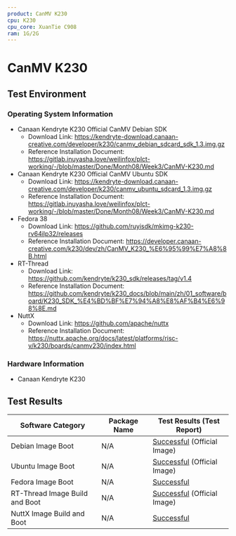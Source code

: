```yaml
---
product: CanMV K230
cpu: K230
cpu_core: XuanTie C908
ram: 1G/2G
---
```


# CanMV K230

## Test Environment

### Operating System Information

- Canaan Kendryte K230 Official CanMV Debian SDK
  - Download Link: https://kendryte-download.canaan-creative.com/developer/k230/canmv_debian_sdcard_sdk_1.3.img.gz
  - Reference Installation Document: https://gitlab.inuyasha.love/weilinfox/plct-working/-/blob/master/Done/Month08/Week3/CanMV-K230.md
- Canaan Kendryte K230 Official CanMV Ubuntu SDK
  - Download Link: https://kendryte-download.canaan-creative.com/developer/k230/canmv_ubuntu_sdcard_1.3.img.gz
  - Reference Installation Document: https://gitlab.inuyasha.love/weilinfox/plct-working/-/blob/master/Done/Month08/Week3/CanMV-K230.md
- Fedora 38
  - Download Link: https://github.com/ruyisdk/mkimg-k230-rv64ilp32/releases
  - Reference Installation Document: https://developer.canaan-creative.com/k230/dev/zh/CanMV_K230_%E6%95%99%E7%A8%8B.html
- RT-Thread
  - Download Link: https://github.com/kendryte/k230_sdk/releases/tag/v1.4
  - Reference Installation Document: https://github.com/kendryte/k230_docs/blob/main/zh/01_software/board/K230_SDK_%E4%BD%BF%E7%94%A8%E8%AF%B4%E6%98%8E.md
- NuttX
  - Download Link: https://github.com/apache/nuttx
  - Reference Installation Document: https://nuttx.apache.org/docs/latest/platforms/risc-v/k230/boards/canmv230/index.html

### Hardware Information

- Canaan Kendryte K230

## Test Results

| Software Category              | Package Name | Test Results (Test Report)                |
| ------------------------------ | ------------ | ----------------------------------------- |
| Debian Image Boot              | N/A          | [Successful][K230Debian] (Official Image) |
| Ubuntu Image Boot              | N/A          | [Successful][K230Ubuntu] (Official Image) |
| Fedora Image Boot              | N/A          | [Successful][Fedora]                      |
| RT-Thread Image Build and Boot | N/A          | [Successful][RT-Thread] (Official Image)  |
| NuttX Image Build and Boot     | N/A          | [Successful][NuttX]                       |

[K230Debian]: ./Debian/README.md
[K230Ubuntu]: ./Ubuntu/README.md
[Fedora]: ./Fedora/README.md
[RT-Thread]: ./RT-Thread/README.md
[NuttX]: ./NuttX/README.md
